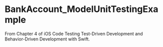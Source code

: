 # BankAccount_ModelUnitTestingExample
From Chapter 4 of iOS Code Testing Test-Driven Development and Behavior-Driven Development with Swift.
